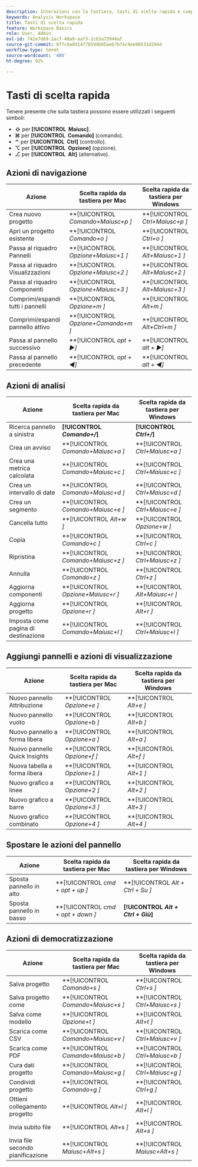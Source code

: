 ```yaml
---
description: Interazioni con la tastiera, tasti di scelta rapida e comportamenti point-and-click di Analysis Workspace.
keywords: Analysis Workspace
title: Tasti di scelta rapida
feature: Workspace Basics
role: User, Admin
exl-id: 742e7d69-2acf-48a9-aaf3-1cb3a73944af
source-git-commit: 8f7c6a0d1477b599b05aeb7b74c4ee96531d294d
workflow-type: tm+mt
source-wordcount: '405'
ht-degree: 92%

---
```


# Tasti di scelta rapida

Tenere presente che sulla tastiera possono essere utilizzati i seguenti simboli:

- **⇧** per **[!UICONTROL **&#x200B; Maiusc &#x200B;**]**.
- **⌘** per **[!UICONTROL **&#x200B; Comando &#x200B;**]** (comando).
- **⌃** per **[!UICONTROL **&#x200B; Ctrl &#x200B;**]** (controllo).
- **⌥** per **[!UICONTROL **&#x200B; Opzione &#x200B;**]** (opzione).
- **⎇** per **[!UICONTROL **&#x200B; Alt &#x200B;**]** (alternativo).

## Azioni di navigazione

| Azione | Scelta rapida da tastiera per Mac | Scelta rapida da tastiera per Windows |
| --- | --- | --- | 
| Crea nuovo progetto | **[!UICONTROL *Comando+Maiusc+p *]** | **[!UICONTROL *Ctrl+Maiusc+p *]** |
| Apri un progetto esistente | **[!UICONTROL *Comando+o *]** | **[!UICONTROL *Ctrl+o *]** |
| Passa al riquadro Pannelli | **[!UICONTROL *Opzione+Maiusc+1 *]** | **[!UICONTROL *Alt+Maiusc+1 *]** |
| Passa al riquadro Visualizzazioni | **[!UICONTROL *Opzione+Maiusc+2 *]** | **[!UICONTROL *Alt+Maiusc+2 *]** |
| Passa al riquadro Componenti | **[!UICONTROL *Opzione+Maiusc+3 *]** | **[!UICONTROL *Alt+Maiusc+3 *]** |
| Comprimi/espandi tutti i pannelli | **[!UICONTROL *Opzione+m *]** | **[!UICONTROL *Alt+m *]** |
| Comprimi/espandi pannello attivo | **[!UICONTROL *Opzione+Comando+m *]** | **[!UICONTROL *Alt+Ctrl+m *]** |
| Passa al pannello successivo | **[!UICONTROL *opt *+ ▶︎]** | **[!UICONTROL *alt *+ ▶︎]** |
| Passa al pannello precedente | **[!UICONTROL *opt *+ ◀︎]** | **[!UICONTROL *alt *+ ◀︎]** |

## Azioni di analisi

| Azione | Scelta rapida da tastiera per Mac | Scelta rapida da tastiera per Windows |
| --- | --- | --- | 
| Ricerca pannello a sinistra | **[!UICONTROL *Comando+/*]** | **[!UICONTROL *Ctrl+/*]** |
| Crea un avviso | **[!UICONTROL *Comando+Maiusc+a *]** | **[!UICONTROL *Ctrl+Maiusc+a *]** |
| Crea una metrica calcolata | **[!UICONTROL *Comando+Maiusc+c *]** | **[!UICONTROL *Ctrl+Maiusc+c *]** |
| Crea un intervallo di date | **[!UICONTROL *Comando+Maiusc+d *]** | **[!UICONTROL *Ctrl+Maiusc+d *]** |
| Crea un segmento | **[!UICONTROL *Comando+Maiusc+e *]** | **[!UICONTROL *Ctrl+Maiusc+e *]** |
| Cancella tutto | **[!UICONTROL *Alt+w *]** | **[!UICONTROL *Opzione+w *]** |
| Copia | **[!UICONTROL *Comando+c *]** | **[!UICONTROL *Ctrl+c *]** |
| Ripristina | **[!UICONTROL *Comando+Maiusc+z *]** | **[!UICONTROL *Ctrl+Maiusc+z *]** |
| Annulla | **[!UICONTROL *Comando+z *]** | **[!UICONTROL *Ctrl+z *]** |
| Aggiorna componenti | **[!UICONTROL *Opzione+Maiusc+r *]** | **[!UICONTROL *Alt+Maiusc+r *]** |
| Aggiorna progetto | **[!UICONTROL *Opzione+r *]** | **[!UICONTROL *Alt+r *]** |
| Imposta come pagina di destinazione | **[!UICONTROL *Comando+Maiusc+l *]** | **[!UICONTROL *Ctrl+Maiusc+l *]** |

## Aggiungi pannelli e azioni di visualizzazione

| Azione | Scelta rapida da tastiera per Mac | Scelta rapida da tastiera per Windows |
| --- | --- | --- | 
| Nuovo pannello Attribuzione | **[!UICONTROL *Opzione+e *]** | **[!UICONTROL *Alt+e *]** |
| Nuovo pannello vuoto | **[!UICONTROL *Opzione+b *]** | **[!UICONTROL *Alt+b *]** |
| Nuovo pannello a forma libera | **[!UICONTROL *Opzione+a *]** | **[!UICONTROL *Alt+a *]** |
| Nuovo pannello Quick Insights | **[!UICONTROL *Opzione+f *]** | **[!UICONTROL *Alt+f *]** |
| Nuova tabella a forma libera | **[!UICONTROL *Opzione+1 *]** | **[!UICONTROL *Alt+1 *]** |
| Nuovo grafico a linee | **[!UICONTROL *Opzione+2 *]** | **[!UICONTROL *Alt+2 *]** |
| Nuovo grafico a barre | **[!UICONTROL *Opzione+3 *]** | **[!UICONTROL *Alt+3 *]** |
| Nuovo grafico combinato | **[!UICONTROL *Opzione+4 *]** | **[!UICONTROL *Alt+4 *]** |

## Spostare le azioni del pannello

| Azione | Scelta rapida da tastiera per Mac | Scelta rapida da tastiera per Windows |
| --- | --- | --- | 
| Sposta pannello in alto | **[!UICONTROL *cmd + opt + up *]** | **[!UICONTROL *Alt + Ctrl + Su *]** |
| Sposta pannello in basso | **[!UICONTROL *cmd + opt + down *]** | **[!UICONTROL *Alt + Ctrl + Giù&#x200B;*]** |

## Azioni di democratizzazione

| Azione | Scelta rapida da tastiera per Mac | Scelta rapida da tastiera per Windows |
| --- | --- | --- | 
| Salva progetto | **[!UICONTROL *Comando+s *]** | **[!UICONTROL *Ctrl+s *]** |
| Salva progetto come | **[!UICONTROL *Comando+Maiusc+s *]** | **[!UICONTROL *Ctrl+Maiusc+s *]** |
| Salva come modello | **[!UICONTROL *Opzione+t *]** | **[!UICONTROL *Alt+t *]** |
| Scarica come CSV | **[!UICONTROL *Comando+Maiusc+v *]** | **[!UICONTROL *Ctrl+Maiusc+v *]** |
| Scarica come PDF | **[!UICONTROL *Comando+Maiusc+b *]** | **[!UICONTROL *Ctrl+Maiusc+b *]** |
| Cura dati progetto | **[!UICONTROL *Comando+Maiusc+g *]** | **[!UICONTROL *Ctrl+Maiusc+g *]** |
| Condividi progetto | **[!UICONTROL *Comando+g *]** | **[!UICONTROL *Ctrl+g *]** |
| Ottieni collegamento progetto | **[!UICONTROL *Alt+l *]** | **[!UICONTROL *Alt+l *]** |
| Invia subito file | **[!UICONTROL *Alt+s *]** | **[!UICONTROL *Alt+s *]** |
| Invia file secondo pianificazione | **[!UICONTROL *Maiusc+Alt+s *]** | **[!UICONTROL *Maiusc+Alt+s *]** |
